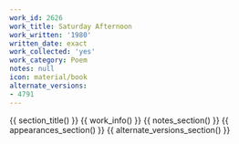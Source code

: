 ```yaml
---
work_id: 2626
work_title: Saturday Afternoon
work_written: '1980'
written_date: exact
work_collected: 'yes'
work_category: Poem
notes: null
icon: material/book
alternate_versions:
- 4791
---
```


{{ section_title() }}
{{ work_info() }}
{{ notes_section() }}
{{ appearances_section() }}
{{ alternate_versions_section() }}